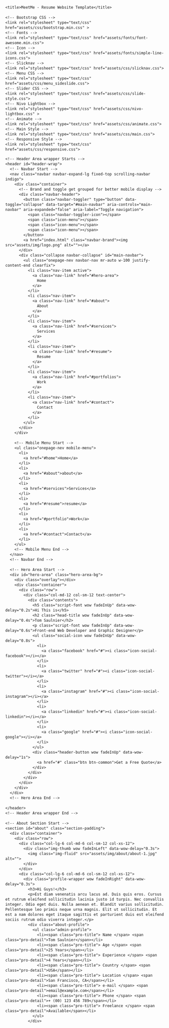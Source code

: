 <!DOCTYPE html>
<html lang="en">
  <head>
    <!-- Required meta tags -->
    <meta charset="utf-8">
    <meta name="viewport" content="width=device-width, initial-scale=1, shrink-to-fit=no">

    <title>MeetMe - Resume Website Template</title>

    <!-- Bootstrap CSS -->
    <link rel="stylesheet" type="text/css" href="assets/css/bootstrap.min.css" >
    <!-- Fonts -->
    <link rel="stylesheet" type="text/css" href="assets/fonts/font-awesome.min.css">
    <!-- Icon -->
    <link rel="stylesheet" type="text/css" href="assets/fonts/simple-line-icons.css">
    <!-- Slicknav -->
    <link rel="stylesheet" type="text/css" href="assets/css/slicknav.css">
    <!-- Menu CSS -->
    <link rel="stylesheet" type="text/css" href="assets/css/menu_sideslide.css">
    <!-- Slider CSS -->
    <link rel="stylesheet" type="text/css" href="assets/css/slide-style.css">
    <!-- Nivo Lightbox -->
    <link rel="stylesheet" type="text/css" href="assets/css/nivo-lightbox.css" >
    <!-- Animate -->
    <link rel="stylesheet" type="text/css" href="assets/css/animate.css">
    <!-- Main Style -->
    <link rel="stylesheet" type="text/css" href="assets/css/main.css">
    <!-- Responsive Style -->
    <link rel="stylesheet" type="text/css" href="assets/css/responsive.css">

  </head>
  <body>

    <!-- Header Area wrapper Starts -->
    <header id="header-wrap">
      <!-- Navbar Start -->
      <nav class="navbar navbar-expand-lg fixed-top scrolling-navbar indigo">
        <div class="container">
          <!-- Brand and toggle get grouped for better mobile display -->
          <div class="navbar-header">
            <button class="navbar-toggler" type="button" data-toggle="collapse" data-target="#main-navbar" aria-controls="main-navbar" aria-expanded="false" aria-label="Toggle navigation">
              <span class="navbar-toggler-icon"></span>
              <span class="icon-menu"></span>
              <span class="icon-menu"></span>
              <span class="icon-menu"></span>
            </button>
            <a href="index.html" class="navbar-brand"><img src="assets/img/logo.png" alt=""></a>
          </div>
          <div class="collapse navbar-collapse" id="main-navbar">
            <ul class="onepage-nev navbar-nav mr-auto w-100 justify-content-end clearfix">
              <li class="nav-item active">
                <a class="nav-link" href="#hero-area">
                  Home
                </a>
              </li>
              <li class="nav-item">
                <a class="nav-link" href="#about">
                  About
                </a>
              </li>
              <li class="nav-item">
                <a class="nav-link" href="#services">
                  Services
                </a>
              </li>
              <li class="nav-item">
                <a class="nav-link" href="#resume">
                  Resume
                </a>
              </li>
              <li class="nav-item">
                <a class="nav-link" href="#portfolios">
                  Work
                </a>
              </li>
              <li class="nav-item">
                <a class="nav-link" href="#contact">
                  Contact
                </a>
              </li>
            </ul>
          </div>
        </div>

        <!-- Mobile Menu Start -->
        <ul class="onepage-nev mobile-menu">
          <li>
            <a href="#home">Home</a>
          </li>
          <li>
            <a href="#about">about</a>
          </li>
          <li>
            <a href="#services">Services</a>
          </li>
          <li>
            <a href="#resume">resume</a>
          </li>
          <li>
            <a href="#portfolio">Work</a>
          </li>
          <li>
            <a href="#contact">Contact</a>
          </li>
        </ul>
        <!-- Mobile Menu End -->
      </nav>
      <!-- Navbar End -->

      <!-- Hero Area Start -->
      <div id="hero-area" class="hero-area-bg">
        <div class="overlay"></div>
        <div class="container">
          <div class="row">
            <div class="col-md-12 col-sm-12 text-center">
              <div class="contents">
                <h5 class="script-font wow fadeInUp" data-wow-delay="0.2s">Hi This is</h5>
                <h2 class="head-title wow fadeInUp" data-wow-delay="0.4s">Tom Saulnier</h2>
                <p class="script-font wow fadeInUp" data-wow-delay="0.6s">Front-end Web Developer and Graphic Designer</p>
                <ul class="social-icon wow fadeInUp" data-wow-delay="0.8s">
                  <li>
                    <a class="facebook" href="#"><i class="icon-social-facebook"></i></a>
                  </li>
                  <li>
                    <a class="twitter" href="#"><i class="icon-social-twitter"></i></a>
                  </li>
                  <li>
                    <a class="instagram" href="#"><i class="icon-social-instagram"></i></a>
                  </li>
                  <li>
                    <a class="linkedin" href="#"><i class="icon-social-linkedin"></i></a>
                  </li>
                  <li>
                    <a class="google" href="#"><i class="icon-social-google"></i></a>
                  </li>
                </ul>
                <div class="header-button wow fadeInUp" data-wow-delay="1s">
                  <a href="#" class="btn btn-common">Get a Free Quote</a>
                </div>
              </div>
            </div>
          </div>
        </div>
      </div>
      <!-- Hero Area End -->

    </header>
    <!-- Header Area wrapper End -->

    <!-- About Section Start -->
    <section id="about" class="section-padding">
      <div class="container">
        <div class="row">
          <div class="col-lg-6 col-md-6 col-sm-12 col-xs-12">
            <div class="img-thumb wow fadeInLeft" data-wow-delay="0.3s">
              <img class="img-fluid" src="assets/img/about/about-1.jpg" alt="">
            </div>
          </div> 
          <div class="col-lg-6 col-md-6 col-sm-12 col-xs-12">
            <div class="profile-wrapper wow fadeInRight" data-wow-delay="0.3s">
              <h3>Hi Guys!</h3>
              <p>Est diam venenatis arcu lacus ad. Duis quis eros. Cursus et rutrum eleifend sollicitudin lacinia justo id turpis. Nec convallis integer. Odio eget duis. Nulla aenean et. Blandit varius sollicitudin. Pellentesque leo primis neque urna magnis. Elit ut sollicitudin. Et est a nam dolores eget itaque sagittis et parturient duis est eleifend sociis rutrum odio viverra integer.</p>
              <div class="about-profile">
                <ul class="admin-profile">
                  <li><span class="pro-title"> Name </span> <span class="pro-detail">Tom Saulnier</span></li>
                  <li><span class="pro-title"> Age </span> <span class="pro-detail">25 Years</span></li>
                  <li><span class="pro-title"> Experience </span> <span class="pro-detail">4 Years</span></li>
                  <li><span class="pro-title"> Country </span> <span class="pro-detail">USA</span></li>
                  <li><span class="pro-title"> Location </span> <span class="pro-detail">San Francisco, CA</span></li>
                  <li><span class="pro-title"> e-mail </span> <span class="pro-detail">email@example.com</span></li>
                  <li><span class="pro-title"> Phone </span> <span class="pro-detail">+ (00) 123 456 789</span></li>
                  <li><span class="pro-title"> Freelance </span> <span class="pro-detail">Available</span></li>
                </ul>
              </div>
